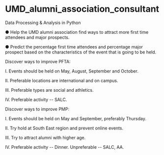 # UMD_alumni_association_consultant
Data Processing &amp; Analysis in Python


●	Help the UMD alumni association find ways to attract more first time attendees and major prospects.

●	Predict the percentage first time attendees and percentage major prospect based on the characteristics of the event that is going to be held.


Discover ways to improve PFTA:


I.	 Events should be held on May, August, September and October.

II.	Preferable locations are international and on campus.

III.	Preferable types are social and athletics.

IV.	Preferable activity -- SALC.


Discover ways to improve PMP:


I.	Events should be held on May and September, preferably Thursday.

II.	Try hold at South East region and prevent online events.

III.	Try to attract alumni with higher age.

IV.	Preferable activity -- Dinner. Unpreferable -- SALC, AA.
